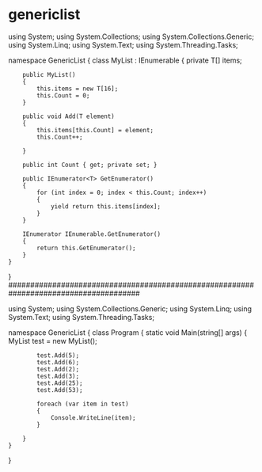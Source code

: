 # genericlist
using System;
using System.Collections;
using System.Collections.Generic;
using System.Linq;
using System.Text;
using System.Threading.Tasks;

namespace GenericList
{
    class MyList<T> : IEnumerable<T>
    {
        private T[] items;

        public MyList()
        {
            this.items = new T[16];
            this.Count = 0;
        }

        public void Add(T element)
        {
            this.items[this.Count] = element;
            this.Count++;

        }

        public int Count { get; private set; }

        public IEnumerator<T> GetEnumerator()
        {
            for (int index = 0; index < this.Count; index++)
            {
                yield return this.items[index];
            }
        }

        IEnumerator IEnumerable.GetEnumerator()
        {
            return this.GetEnumerator();
        }
    }
}
######################################################################################

using System;
using System.Collections.Generic;
using System.Linq;
using System.Text;
using System.Threading.Tasks;

namespace GenericList
{
    class Program
    {
        static void Main(string[] args)
        {
            MyList<int> test = new MyList<int>();

            test.Add(5);
            test.Add(6);
            test.Add(2);
            test.Add(3);
            test.Add(25);
            test.Add(53);

            foreach (var item in test)
            {
                Console.WriteLine(item);
            }

        }
    }
}
